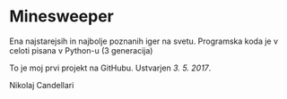 # Minesweeper

Ena najstarejsih in najbolje poznanih iger na svetu.
Programska koda je v celoti pisana v Python-u (3 generacija)

To je moj prvi projekt na GitHubu. Ustvarjen *3. 5. 2017*.

Nikolaj Candellari
